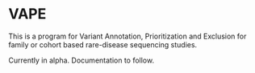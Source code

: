 # VAPE

This is a program for Variant Annotation, Prioritization and Exclusion for
family or cohort based rare-disease sequencing studies.

Currently in alpha. Documentation to follow.
